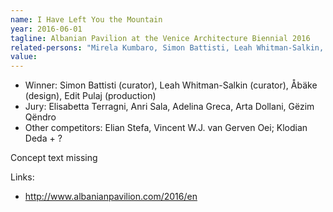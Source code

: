 ```yaml
---
name: I Have Left You the Mountain
year: 2016-06-01
tagline: Albanian Pavilion at the Venice Architecture Biennial 2016
related-persons: "Mirela Kumbaro, Simon Battisti, Leah Whitman-Salkin, Edit Pulaj, Elisabetta Terragni, Anri Sala, Adelina Greca, Arta Dollani, Gëzim Qëndro, Åbäke"
value:
---
```

* Winner: Simon Battisti (curator), Leah Whitman-Salkin (curator), Åbäke (design), Edit Pulaj (production)
* Jury: Elisabetta Terragni, Anri Sala, Adelina Greca, Arta Dollani, Gëzim Qëndro
* Other competitors: Elian Stefa, Vincent W.J. van Gerven Oei; Klodian Deda + ?

Concept text missing

Links:
* <http://www.albanianpavilion.com/2016/en>
